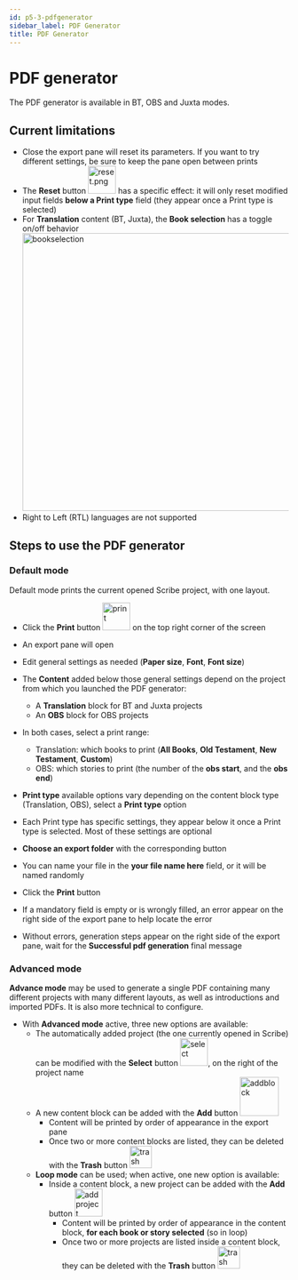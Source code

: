 ```yaml
---
id: p5-3-pdfgenerator
sidebar_label: PDF Generator
title: PDF Generator
---
```


# PDF generator

The PDF generator is available in BT, OBS and Juxta modes.

## Current limitations
- Close the export pane will reset its parameters. If you want to try different settings, be sure to keep the pane open between prints
- The **Reset** button <img src="/0.7.0/Reset.png"  width="50px" alt="reset.png"/> has a specific effect: it will only reset modified input fields **below a Print type** field (they appear once a Print type is selected)
- For **Translation** content (BT, Juxta), the **Book selection** has a toggle on/off behavior <img src="/0.7.0/Bookselection.png"  width="500px" alt="bookselection"/>
- Right to Left (RTL) languages are not supported

## Steps to use the PDF generator
### Default mode

Default mode prints the current opened Scribe project, with one layout.

- Click the **Print** button <img src="/0.7.0/Print.png"  width="50px" alt="print"/> on the top right corner of the screen

- An export pane will open
- Edit general settings as needed (**Paper size**, **Font**, **Font size**)
- The **Content** added below those general settings depend on the project from which you launched the PDF generator:
  - A **Translation** block for BT and Juxta projects
  - An **OBS** block for OBS projects
- In both cases, select a print range:
  - Translation: which books to print (**All Books**, **Old Testament**, **New Testament**, **Custom**)
  - OBS: which stories to print (the number of the **obs start**, and the **obs end**)

- **Print type** available options vary depending on the content block type (Translation, OBS), select a **Print type** option
- Each Print type has specific settings, they appear below it once a Print type is selected. Most of these settings are optional
- **Choose an export folder** with the corresponding button
- You can name your file in the **your file name here** field, or it will be named randomly
- Click the **Print** button
- If a mandatory field is empty or is wrongly filled, an error appear on the right side of the export pane to help locate the error
- Without errors, generation steps appear on the right side of the export pane, wait for the **Successful pdf generation** final message

### Advanced mode
**Advance mode** may be used to generate a single PDF containing many different projects with many different layouts, as well as introductions and imported PDFs. It is also more technical to configure.
- With **Advanced mode** active, three new options are available:
  - The automatically added project (the one currently opened in Scribe) can be modified with the **Select** button <img src="/0.7.0/Select.png"  width="50px" alt="select"/>, on the right of the project name
  - A new content block can be added with the **Add** button <img src="/0.7.0/Addblock.png"  width="70px" alt="addblock"/>
    - Content will be printed by order of appearance in the export pane
    - Once two or more content blocks are listed, they can be deleted with the **Trash** button <img src="/0.7.0/Trash.png"  width="40px" alt="trash"/>
  - **Loop mode** can be used; when active, one new option is available:
    - Inside a content block, a new project can be added with the **Add** button <img src="/0.7.0/Addproject.png"  width="50px" alt="addproject"/>
      - Content will be printed by order of appearance in the content block, **for each book or story selected** (so in loop)
      - Once two or more projects are listed inside a content block, they can be deleted with the **Trash** button  <img src="/0.7.0/Trash.png"  width="40px" alt="trash"/>